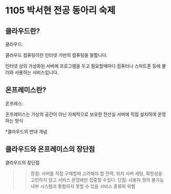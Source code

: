 1105  박서현 전공 동아리 숙제 
==============================
클라우드란?
---------------------
클라우드: 

  클라우드 컴퓨팅이란 인터넷 기반의 컴퓨팅을 말합니다. 

  인터넷 상의 가상화된 서버에 프로그램을 두고 필요할때마다 컴퓨터나 스마트폰 등에 불러와 사용하는 서비스입니다. 

온프레미스란?
--------------
온프레스:

  온프레미스는 가상의 공간이 아닌 자체적으로 보유한 전산실 서버에 직접 설치하여 운영하는 방식
  
*클라우드의 반대 개념


클라우드와 온프레미스의 장단점
-------------------------------
클라우드의 장단점
>   >장점: 서버를 직접 구매할때 고려해야 할 전력, 위치 서버 세팅, 확장성을 고민하지 않고 서비스 운영에만 집중할 수있다.
>   >단점: 사용자 정의 불가능
>   >내부 시스템과 통합하지 못할 수 있음
>   >서비스 종류의 위험
